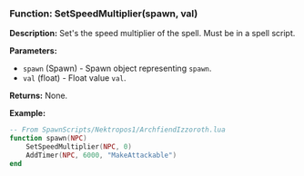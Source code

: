 ### Function: SetSpeedMultiplier(spawn, val)

**Description:**
Set's the speed multiplier of the spell.  Must be in a spell script.

**Parameters:**
- `spawn` (Spawn) - Spawn object representing `spawn`.
- `val` (float) - Float value `val`.

**Returns:** None.

**Example:**

```lua
-- From SpawnScripts/Nektropos1/ArchfiendIzzoroth.lua
function spawn(NPC)
	SetSpeedMultiplier(NPC, 0)
	AddTimer(NPC, 6000, "MakeAttackable")
end
```
